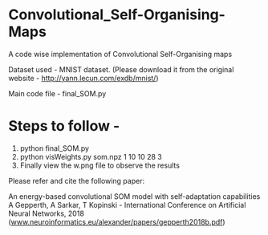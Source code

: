 # Convolutional_Self-Organising-Maps

A code wise implementation of Convolutional Self-Organising maps

Dataset used - MNIST dataset. (Please download it from the original website - http://yann.lecun.com/exdb/mnist/)

Main code file - final_SOM.py

# Steps to follow - 

1) python final_SOM.py
2) python visWeights.py som.npz 1 10 10 28 3
3) Finally view the w.png file to observe the results

Please refer and cite the following paper:

An energy-based convolutional SOM model with self-adaptation capabilities
A Gepperth, A Sarkar, T Kopinski - International Conference on Artificial Neural Networks, 2018
(www.neuroinformatics.eu/alexander/papers/gepperth2018b.pdf)
